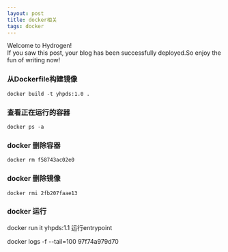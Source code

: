 ```yaml
---
layout: post
title: docker相关
tags: docker
---
```


Welcome to Hydrogen!<br>If you saw this post, your blog has been successfully deployed.So enjoy the fun of writing now!

### 从Dockerfile构建镜像
	docker build -t yhpds:1.0 .

### 查看正在运行的容器
	docker ps -a

### docker 删除容器
	docker rm f58743ac02e0

### docker 删除镜像
	docker rmi 2fb207faae13

### docker 运行
docker run it yhpds:1.1 运行entrypoint


docker logs -f  --tail=100 97f74a979d70 

